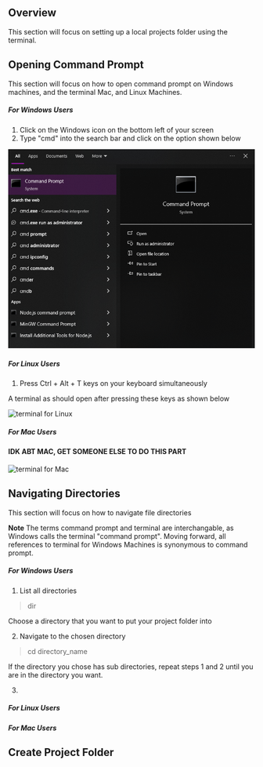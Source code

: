 ## Overview
This section will focus on setting up a local projects folder using the terminal.


## Opening Command Prompt
This section will focus on how to open command prompt on Windows machines, and the terminal Mac, and Linux Machines.

##### For Windows Users
1. Click on the Windows icon on the bottom left of your screen
2. Type "cmd" into the search bar and click on the option shown below

![terminal for Windows](./assets/setupS2W.png)

##### For Linux Users
1. Press Ctrl + Alt + T keys on your keyboard simultaneously

A terminal as should open after pressing these keys as shown below

![terminal for Linux](./assets/setupS2L.png)

##### For Mac Users
#### IDK ABT MAC, GET SOMEONE ELSE TO DO THIS PART

![terminal for Mac](./assets/setupS2M.png)

## Navigating Directories
This section will focus on how to navigate file directories

**Note** The terms command prompt and terminal are interchangable, as Windows calls the terminal "command prompt". Moving forward, all references to terminal for Windows Machines is synonymous to command prompt.

##### For Windows Users
1. List all directories
> dir

Choose a directory that you want to put your project folder into

2. Navigate to the chosen directory
> cd directory_name

If the directory you chose has sub directories, repeat steps 1 and 2 until you are in the directory you want.

3. 


##### For Linux Users

##### For Mac Users


## Create Project Folder
